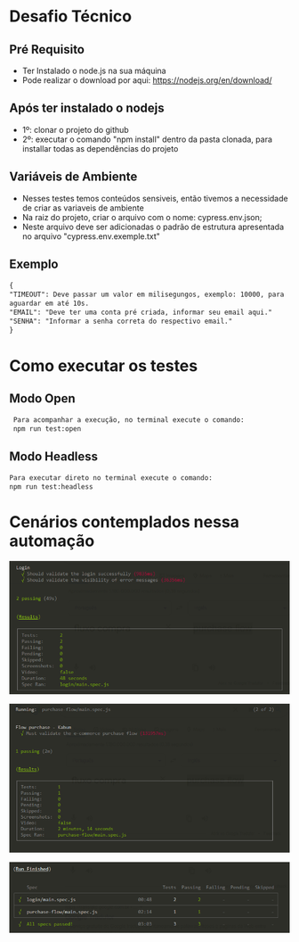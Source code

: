 # Desafio Técnico

## Pré Requisito
 - Ter Instalado o node.js na sua máquina
 - Pode realizar o download por aqui: https://nodejs.org/en/download/

## Após ter instalado o nodejs

- 1º: clonar o projeto do github
- 2º: executar o comando "npm install" dentro da pasta clonada, para installar todas as dependências do projeto

## Variáveis de Ambiente 
 - Nesses testes temos conteúdos sensiveis, então tivemos a necessidade de criar as variaveis de ambiente
 - Na raiz do projeto, criar o arquivo com o nome: cypress.env.json;
 - Neste arquivo deve ser adicionadas o padrão de estrutura apresentada no arquivo "cypress.env.exemple.txt"

## Exemplo
    {
    "TIMEOUT": Deve passar um valor em milisegungos, exemplo: 10000, para aguardar em até 10s.
    "EMAIL": "Deve ter uma conta pré criada, informar seu email aqui."
    "SENHA": "Informar a senha correta do respectivo email."
    }
    
# Como executar os testes

## Modo Open
     Para acompanhar a execução, no terminal execute o comando:
     npm run test:open
    
## Modo Headless
    Para executar direto no terminal execute o comando:
    npm run test:headless

# Cenários contemplados nessa automação
![login](./readme-img/login.png)

![flow](./readme-img/flow.png)

![allspecs](./readme-img/allspecs.png)
